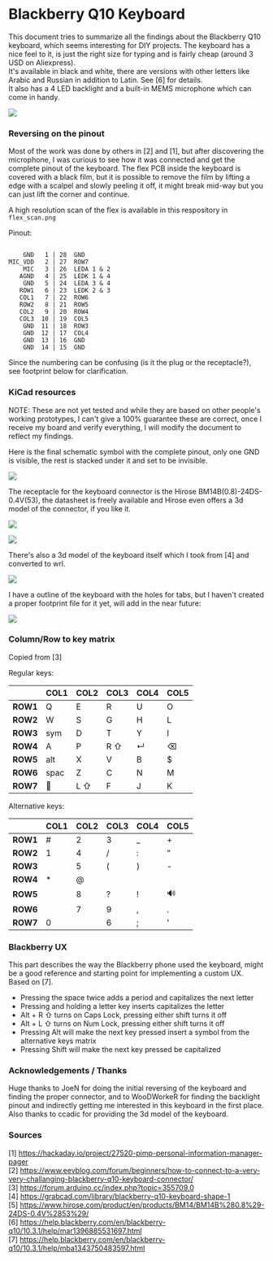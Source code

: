 # Blackberry Q10 Keyboard

This document tries to summarize all the findings about the Blackberry Q10 keyboard, which seems interesting for DIY projects.
The keyboard has a nice feel to it, is just the right size for typing and is fairly cheap (around 3 USD on Aliexpress).  
It's available in black and white, there are versions with other letters like Arabic and Russian in addition to Latin. See [6] for details.  
It also has a 4 LED backlight and a built-in MEMS microphone which can come in handy.

![](./photo.jpg)

### Reversing on the pinout

Most of the work was done by others in [2] and [1], but after discovering the microphone, I was curious to see how it was connected and get the complete pinout of the keyboard. The flex PCB inside the keyboard is covered with a black film, but it is possible to remove the film by lifting a edge with a scalpel and slowly peeling it off, it might break mid-way but you can just lift the corner and continue.

A high resolution scan of the flex is available in this respository in `flex_scan.png`

Pinout:
```

    GND   1 | 28  GND
MIC_VDD   2 | 27  ROW7
    MIC   3 | 26  LEDA 1 & 2
   AGND   4 | 25  LEDK 1 & 4
    GND   5 | 24  LEDA 3 & 4
   ROW1   6 | 23  LEDK 2 & 3
   COL1   7 | 22  ROW6
   ROW2   8 | 21  ROW5
   COL2   9 | 20  ROW4
   COL3  10 | 19  COL5
    GND  11 | 18  ROW3
    GND  12 | 17  COL4
    GND  13 | 16  GND
    GND  14 | 15  GND
```

Since the numbering can be confusing (is it the plug or the receptacle?), see footprint below for clarification.

### KiCad resources

NOTE: These are not yet tested and while they are based on other people's working prototypes, I can't give a 100% guarantee these are correct, once I receive my board and verify everything, I will modify the document to reflect my findings.

Here is the final schematic symbol with the complete pinout, only one GND is visible, the rest is stacked under it and set to be invisible.

![](./symbol.png)

The receptacle for the keyboard connector is the Hirose BM14B(0.8)-24DS-0.4V(53), the datasheet is freely available and Hirose even offers a 3d model of the connector, if you like it.

![](./footprint.png)

![](./footprint-3d.png)

There's also a 3d model of the keyboard itself which I took from [4] and converted to wrl.

![](./keyboard-3d.png)

I have a outline of the keyboard with the holes for tabs, but I haven't created a proper footprint file for it yet, will add in the near future:

![](./outline.png)

### Column/Row to key matrix

Copied from [3]

Regular keys:

|          | COL1 | COL2 | COL3 | COL4 | COL5 | 
|----------|------|------|------|------|------| 
| **ROW1** | Q    | E    | R    | U    | O    |
| **ROW2** | W    | S    | G    | H    | L    |
| **ROW3** | sym  | D    | T    | Y    | I    |
| **ROW4** | A    | P    | R ⇧  | ↵    | ⌫   |
| **ROW5** | alt  | X    | V    | B    | $    |
| **ROW6** | spac | Z    | C    | N    | M    |
| **ROW7** | 🎤   | L ⇧  | F    | J    | K    |

Alternative keys:

|          | COL1 | COL2 | COL3 | COL4 | COL5 |
|----------|------|------|------|------|------|
| **ROW1** |   #  |   2  |   3  |   _  |   +  |
| **ROW2** |   1  |   4  |   /  |   :  |   "  |
| **ROW3** |      |   5  |   (  |   )  |   -  |
| **ROW4** |   *  |   @  |      |      |      |
| **ROW5** |      |   8  |   ?  |   !  |  🔊  |
| **ROW6** |      |   7  |   9  |   ,  |   .  |
| **ROW7** |   0  |      |   6  |   ;  |   '  |

### Blackberry UX

This part describes the way the Blackberry phone used the keyboard, might be a good reference and starting point for implementing a custom UX. Based on [7].

- Pressing the space twice adds a period and capitalizes the next letter
- Pressing and holding a letter key inserts capitalizes the letter
- Alt + R ⇧ turns on Caps Lock, pressing either shift turns it off
- Alt + L ⇧ turns on Num Lock, pressing either shift turns it off
- Pressing Alt will make the next key pressed insert a symbol from the alternative keys matrix
- Pressing Shift will make the next key pressed be capitalized

### Acknowledgements / Thanks

Huge thanks to JoeN for doing the initial reversing of the keyboard and finding the proper connector, and to WooDWorkeR for finding the backlight pinout and indirectly getting me interested in this keyboard in the first place.  
Also thanks to ccadic for providing the 3d model of the keyboard.

### Sources

[1] https://hackaday.io/project/27520-pimp-personal-information-manager-pager  
[2] https://www.eevblog.com/forum/beginners/how-to-connect-to-a-very-very-challanging-blackberry-q10-keyboard-connector/  
[3] https://forum.arduino.cc/index.php?topic=355709.0  
[4] https://grabcad.com/library/blackberry-q10-keyboard-shape-1  
[5] https://www.hirose.com/product/en/products/BM14/BM14B%280.8%29-24DS-0.4V%2853%29/  
[6] https://help.blackberry.com/en/blackberry-q10/10.3.1/help/mar1396885531697.html  
[7] https://help.blackberry.com/en/blackberry-q10/10.3.1/help/mba1343750483597.html   
